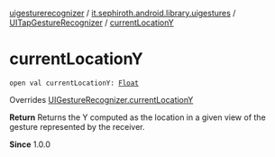 [uigesturerecognizer](../../index.md) / [it.sephiroth.android.library.uigestures](../index.md) / [UITapGestureRecognizer](index.md) / [currentLocationY](./current-location-y.md)

# currentLocationY

`open val currentLocationY: `[`Float`](https://kotlinlang.org/api/latest/jvm/stdlib/kotlin/-float/index.html)

Overrides [UIGestureRecognizer.currentLocationY](../-u-i-gesture-recognizer/current-location-y.md)

**Return**
Returns the Y computed as the location in a given view of the gesture represented by the receiver.

**Since**
1.0.0

